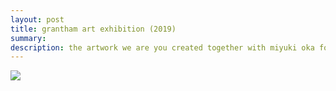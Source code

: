 ```yaml
---
layout: post
title: grantham art exhibition (2019)
summary:
description: the artwork we are you created together with miyuki oka for the grantham art prize in 2018 displayed at imperial college london
---
```


<div class="slideshow-container">
<img src="https://bsbiro.github.io/exh3.jpg">
</div>
